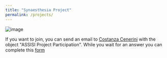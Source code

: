 ```yaml
---
title: "Synaesthesia Project"
permalink: /projects/
---
```


![image](../assets/volantino.png "volantino")

If you want to join, you can send an email to [Costanza Cenerini](mailto:costanza.cenerini@unicampus.it) with the object "ASSISI Project Participation". While you wait for an answer you can complete this [form](https://docs.google.com/forms/d/1ebh9dHOZO0UDPdA6aTnVtfZyKsFtHjZQfB0Q9jQZbWc/edit#responses)
